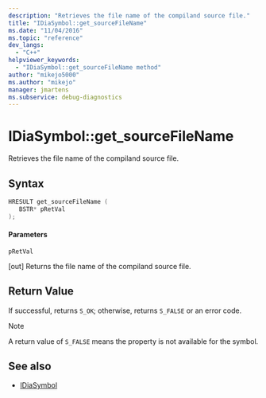 ```yaml
---
description: "Retrieves the file name of the compiland source file."
title: "IDiaSymbol::get_sourceFileName"
ms.date: "11/04/2016"
ms.topic: "reference"
dev_langs:
  - "C++"
helpviewer_keywords:
  - "IDiaSymbol::get_sourceFileName method"
author: "mikejo5000"
ms.author: "mikejo"
manager: jmartens
ms.subservice: debug-diagnostics
---
```

# IDiaSymbol::get_sourceFileName

Retrieves the file name of the compiland source file.

## Syntax

```C++
HRESULT get_sourceFileName ( 
   BSTR* pRetVal
);
```

#### Parameters
 `pRetVal`

[out] Returns the file name of the compiland source file.

## Return Value
 If successful, returns `S_OK`; otherwise, returns `S_FALSE` or an error code.

> [!NOTE]
> A return value of `S_FALSE` means the property is not available for the symbol.

## See also
- [IDiaSymbol](../../debugger/debug-interface-access/idiasymbol.md)
